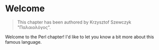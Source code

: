 # Welcome

> This chapter has been authored by  Krzysztof Szewczyk "Παλαιολόγος".

Welcome to the Perl chapter! I'd like to let you know a bit more about this famous language.
